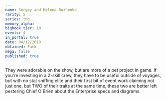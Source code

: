 ```yaml
---
name: Sergey and Helena Rozhenko
rarity: 5
series: tng
memory_alpha:
bigbook_tier: 10
events: 4
in_portal: true
date: 04/12/2018
obtained: Pack
mega: false
published: true
---
```


They were adorable on the show, but are more of a pet project in game. If you're investing in a 2-skill crew, they have to be useful outside of voyages, but with no stat sniffing elite and their first bit of event work claiming not just one, but TWO of their traits at the same time, these two are better left pestering Chief O'Brien about the Enterprise specs and diagrams.
